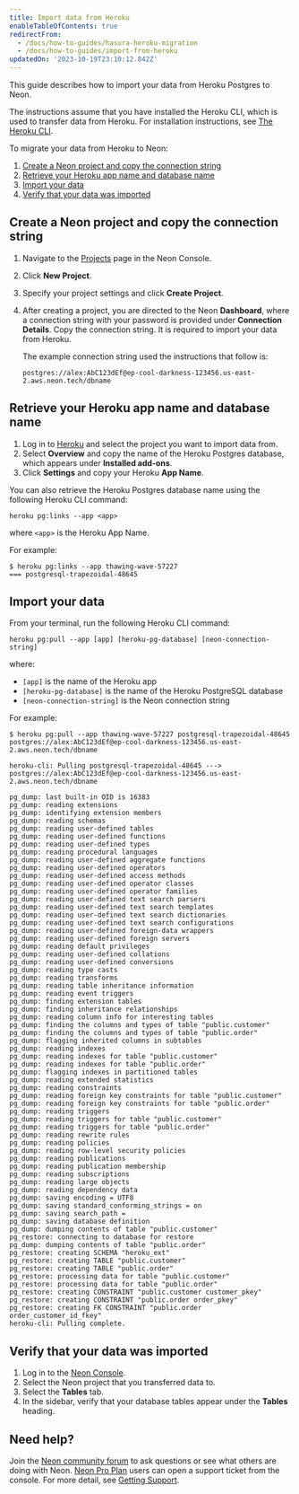 ```yaml
---
title: Import data from Heroku
enableTableOfContents: true
redirectFrom:
  - /docs/how-to-guides/hasura-heroku-migration
  - /docs/how-to-guides/import-from-heroku
updatedOn: '2023-10-19T23:10:12.842Z'
---
```


This guide describes how to import your data from Heroku Postgres to Neon.

The instructions assume that you have installed the Heroku CLI, which is used to transfer data from Heroku. For installation instructions, see [The Heroku CLI](https://devcenter.heroku.com/articles/heroku-cli).

To migrate your data from Heroku to Neon:

1. [Create a Neon project and copy the connection string](#create-a-neon-project-and-copy-the-connection-string)
2. [Retrieve your Heroku app name and database name](#retrieve-your-heroku-app-name-and-database-name)
3. [Import your data](#import-your-data)
4. [Verify that your data was imported](#verify-that-your-data-was-imported)

## Create a Neon project and copy the connection string

1. Navigate to the [Projects](https://console.neon.tech/app/projects) page in the Neon Console.
2. Click **New Project**.
3. Specify your project settings and click **Create Project**.
4. After creating a project, you are directed to the Neon **Dashboard**, where a connection string with your password is provided under **Connection Details**. Copy the connection string. It is required to import your data from Heroku.

    The example connection string used the instructions that follow is:

    <CodeBlock shouldWrap>

    ```text
    postgres://alex:AbC123dEf@ep-cool-darkness-123456.us-east-2.aws.neon.tech/dbname
    ```

    </CodeBlock>

## Retrieve your Heroku app name and database name

1. Log in to [Heroku](https://dashboard.heroku.com/) and select the project you want to import data from.
1. Select **Overview** and copy the name of the Heroku Postgres database, which appears under **Installed add-ons**.
1. Click **Settings** and copy your Heroku **App Name**.

<Admonition type="note">
You can also retrieve the Heroku Postgres database name using the following Heroku CLI command:
</Admonition>

```shell
heroku pg:links --app <app>
```

where `<app>` is the Heroku App Name.

For example:

```shell
$ heroku pg:links --app thawing-wave-57227
=== postgresql-trapezoidal-48645
```

## Import your data

From your terminal, run the following Heroku CLI command:

```shell
heroku pg:pull --app [app] [heroku-pg-database] [neon-connection-string]
```

where:

- `[app]` is the name of the Heroku app
- `[heroku-pg-database]` is the name of the Heroku PostgreSQL database
- `[neon-connection-string]` is the Neon connection string

For example:

<CodeBlock shouldWrap>

```shell
$ heroku pg:pull --app thawing-wave-57227 postgresql-trapezoidal-48645 postgres://alex:AbC123dEf@ep-cool-darkness-123456.us-east-2.aws.neon.tech/dbname

heroku-cli: Pulling postgresql-trapezoidal-48645 ---> postgres://alex:AbC123dEf@ep-cool-darkness-123456.us-east-2.aws.neon.tech/dbname

pg_dump: last built-in OID is 16383
pg_dump: reading extensions
pg_dump: identifying extension members
pg_dump: reading schemas
pg_dump: reading user-defined tables
pg_dump: reading user-defined functions
pg_dump: reading user-defined types
pg_dump: reading procedural languages
pg_dump: reading user-defined aggregate functions
pg_dump: reading user-defined operators
pg_dump: reading user-defined access methods
pg_dump: reading user-defined operator classes
pg_dump: reading user-defined operator families
pg_dump: reading user-defined text search parsers
pg_dump: reading user-defined text search templates
pg_dump: reading user-defined text search dictionaries
pg_dump: reading user-defined text search configurations
pg_dump: reading user-defined foreign-data wrappers
pg_dump: reading user-defined foreign servers
pg_dump: reading default privileges
pg_dump: reading user-defined collations
pg_dump: reading user-defined conversions
pg_dump: reading type casts
pg_dump: reading transforms
pg_dump: reading table inheritance information
pg_dump: reading event triggers
pg_dump: finding extension tables
pg_dump: finding inheritance relationships
pg_dump: reading column info for interesting tables
pg_dump: finding the columns and types of table "public.customer"
pg_dump: finding the columns and types of table "public.order"
pg_dump: flagging inherited columns in subtables
pg_dump: reading indexes
pg_dump: reading indexes for table "public.customer"
pg_dump: reading indexes for table "public.order"
pg_dump: flagging indexes in partitioned tables
pg_dump: reading extended statistics
pg_dump: reading constraints
pg_dump: reading foreign key constraints for table "public.customer"
pg_dump: reading foreign key constraints for table "public.order"
pg_dump: reading triggers
pg_dump: reading triggers for table "public.customer"
pg_dump: reading triggers for table "public.order"
pg_dump: reading rewrite rules
pg_dump: reading policies
pg_dump: reading row-level security policies
pg_dump: reading publications
pg_dump: reading publication membership
pg_dump: reading subscriptions
pg_dump: reading large objects
pg_dump: reading dependency data
pg_dump: saving encoding = UTF8
pg_dump: saving standard_conforming_strings = on
pg_dump: saving search_path =
pg_dump: saving database definition
pg_dump: dumping contents of table "public.customer"
pg_restore: connecting to database for restore
pg_dump: dumping contents of table "public.order"
pg_restore: creating SCHEMA "heroku_ext"
pg_restore: creating TABLE "public.customer"
pg_restore: creating TABLE "public.order"
pg_restore: processing data for table "public.customer"
pg_restore: processing data for table "public.order"
pg_restore: creating CONSTRAINT "public.customer customer_pkey"
pg_restore: creating CONSTRAINT "public.order order_pkey"
pg_restore: creating FK CONSTRAINT "public.order order_customer_id_fkey"
heroku-cli: Pulling complete.
```

</CodeBlock>

## Verify that your data was imported

1. Log in to the [Neon Console](https://console.neon.tech/app/projects).
2. Select the Neon project that you transferred data to.
3. Select the **Tables** tab.
4. In the sidebar, verify that your database tables appear under the **Tables** heading.

## Need help?

Join the [Neon community forum](https://community.neon.tech/) to ask questions or see what others are doing with Neon. [Neon Pro Plan](/docs/introduction/pro-plan) users can open a support ticket from the console. For more detail, see [Getting Support](/docs/introduction/support).
